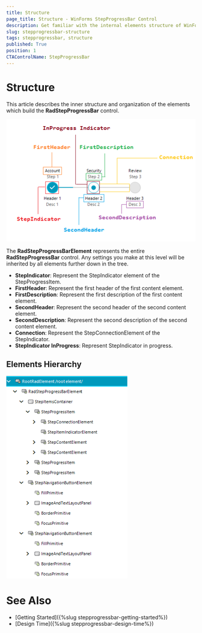 ```yaml
---
title: Structure
page_title: Structure - WinForms StepProgressBar Control
description: Get familiar with the internal elements structure of WinForms StepProgressBar. 
slug: stepprogressbar-structure
tags: stepprogressbar, structure
published: True
position: 1 
CTAControlName: StepProgressBar
---
```


# Structure 

This article describes the inner structure and organization of the elements which build the **RadStepProgressBar** control.
 

![winforms/StepProgressBar-structure 001](images/stepprogressbar-structure001.png) 

The __RadStepProgressBarElement__ represents the entire __RadStepProgressBar__ control. Any settings you make at this level will be inherited by all elements further down in the tree.

* __StepIndicator__: Represent the StepIndicator element of the StepProgressItem.
* __FirstHeader__: Represent the first header of the first content element.
* __FirstDescription__: Represent the first description of the first content element. 
* __SecondHeader__: Represent the second header of the second content element.
* __SecondDescription__: Represent the second description of the second content element.        
* __Connection__: Represent the StepConnectionElement of the StepIndicator.
* __StepIndicator InProgress__: Represent StepIndicator in progress.

## Elements Hierarchy

![winforms/StepProgressBar-structure 002](images/stepprogressbar-structure002.png) 

# See Also

* [Getting Started]({%slug stepprogressbar-getting-started%})
* [Design Time]({%slug stepprogressbar-design-time%}) 
 
        
